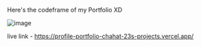 Here's the codeframe of my Portfolio XD

![image](https://github.com/user-attachments/assets/f53ff034-1c37-4ab1-a2e0-695cd7be7ebe)


live link - https://profile-portfolio-chahat-23s-projects.vercel.app/

